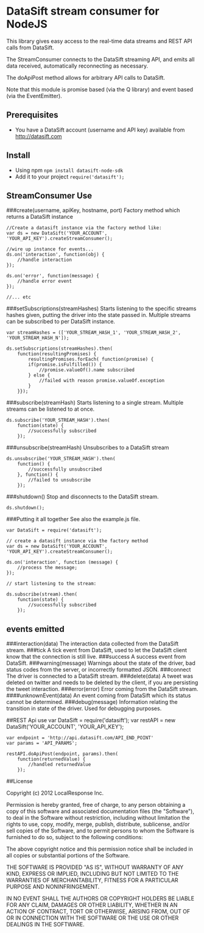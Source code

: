 # DataSift stream consumer for NodeJS

This library gives easy access to the real-time data streams and REST API calls from DataSift.

The StreamConsumer connects to the DataSift streaming API, and emits all data received, automatically reconnecting as necessary.

The doApiPost method allows for arbitrary API calls to DataSift.

Note that this module is promise based (via the Q library) and event based (via the EventEmitter).

## Prerequisites
- You have a DataSift account (username and API key) available from http://datasift.com

## Install
- Using npm `npm install datasift-node-sdk`
- Add it to your project `require('datasift');`

## StreamConsumer Use

###create(username, apiKey, hostname, port)
Factory method which returns a DataSift instance

    //Create a datasift instance via the factory method like:
    var ds = new DataSift('YOUR_ACCOUNT', 'YOUR_API_KEY').createStreamConsumer();

    //wire up instance for events...
    ds.on('interaction', function(obj) {
        //handle interaction
    });

    ds.on('error', function(message) {
        //handle error event
    });

    //... etc

###setSubscriptions(streamHashes)
Starts listening to the specific streams hashes given, putting the driver into the state passed in.
Multiple streams can be subscribed to per DataSift instance.

    var streamHashes = (['YOUR_STREAM_HASH_1', 'YOUR_STREAM_HASH_2', 'YOUR_STREAM_HASH_N']);

    ds.setSubscriptions(streamHashes).then(
        function(resultingPromises) {
            resultingPromises.forEach( function(promise) {
            if(promise.isFulfilled()) {
                //promise.valueOf().name subscribed
            } else {
                //failed with reason promise.valueOf.exception
            }
	    }});

###subscribe(streamHash)
Starts listening to a single stream.  Multiple streams can be listened to at once.

    ds.subscribe('YOUR_STREAM_HASH').then(
        function(state) {
            //successfully subscribed
        });
###unsubscribe(streamHash)
Unsubscribes to a DataSift stream

    ds.unsubscribe('YOUR_STREAM_HASH').then(
        function() {
            //successfully unsubscribed
        }, function() {
            //failed to unsubscribe
        });
###shutdown()
Stop and disconnects to the DataSift stream.

    ds.shutdown();
###Putting it all together
See also the example.js file.

    var DataSift = require('datasift');

    // create a datasift instance via the factory method
    var ds = new DataSift('YOUR_ACCOUNT', 'YOUR_API_KEY').createStreamConsumer();

    ds.on('interaction', function (message) {
        //process the message;
    });

    // start listening to the stream:

    ds.subscribe(stream).then(
        function(state) {
            //successfully subscribed
        });

## events emitted
###interaction(data)
    The interaction data collected from the DataSift stream.
###tick
    A tick event from DataSift, used to let the DataSift client know that the connection is still live.
###success
    A success event from DataSift.
###warning(message)
    Warnings about the state of the driver, bad status codes from the server, or incorrectly formatted JSON.
###connect
    The driver is connected to a DataSift stream.
###delete(data)
    A tweet was deleted on twitter and needs to be deleted by the client, if you are persisting the tweet interaction.
###error(error)
    Error coming from the DataSift stream.
####unknownEvent(data)
    An event coming from DataSift which its status cannot be determined.
###debug(message)
    Information relating the transition in state of the driver.  Used for debugging purposes.


##REST Api use
    var DataSift = require('datasift');
    var restAPI = new DataSift('YOUR_ACCOUNT', 'YOUR_API_KEY');

    var endpoint = 'http://api.datasift.com/API_END_POINT'
    var params = 'API_PARAMS';

    restAPI.doApiPost(endpoint, params).then(
        function(returnedValue) {
            //handled returnedValue
        });

##License

Copyright (c) 2012 LocalResponse Inc.

Permission is hereby granted, free of charge, to any person obtaining a
copy of this software and associated documentation files (the "Software"),
to deal in the Software without restriction, including without limitation
the rights to use, copy, modify, merge, publish, distribute, sublicense,
and/or sell copies of the Software, and to permit persons to whom the
Software is furnished to do so, subject to the following conditions:

The above copyright notice and this permission notice shall be included
in all copies or substantial portions of the Software.

THE SOFTWARE IS PROVIDED "AS IS", WITHOUT WARRANTY OF ANY KIND, EXPRESS OR
IMPLIED, INCLUDING BUT NOT LIMITED TO THE WARRANTIES OF MERCHANTABILITY,
FITNESS FOR A PARTICULAR PURPOSE AND NONINFRINGEMENT.

IN NO EVENT SHALL THE AUTHORS OR COPYRIGHT HOLDERS BE LIABLE FOR ANY CLAIM,
DAMAGES OR OTHER LIABILITY, WHETHER IN AN ACTION OF CONTRACT, TORT OR
OTHERWISE, ARISING FROM, OUT OF OR IN CONNECTION WITH THE SOFTWARE OR THE USE
OR OTHER DEALINGS IN THE SOFTWARE.